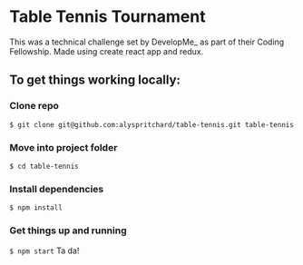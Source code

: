 # Table Tennis Tournament
This was a technical challenge set by DevelopMe_ as part of their Coding Fellowship.
Made using create react app and redux.

## To get things working locally:

### Clone repo
```$ git clone git@github.com:alyspritchard/table-tennis.git table-tennis```

### Move into project folder
```$ cd table-tennis```

### Install dependencies
```$ npm install```

### Get things up and running
```$ npm start```
Ta da!